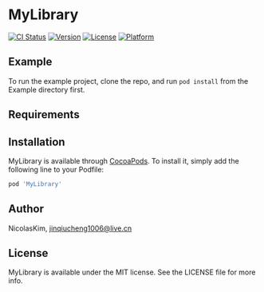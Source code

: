 # MyLibrary

[![CI Status](http://img.shields.io/travis/NicolasKim/MyLibrary.svg?style=flat)](https://travis-ci.org/NicolasKim/MyLibrary)
[![Version](https://img.shields.io/cocoapods/v/MyLibrary.svg?style=flat)](http://cocoapods.org/pods/MyLibrary)
[![License](https://img.shields.io/cocoapods/l/MyLibrary.svg?style=flat)](http://cocoapods.org/pods/MyLibrary)
[![Platform](https://img.shields.io/cocoapods/p/MyLibrary.svg?style=flat)](http://cocoapods.org/pods/MyLibrary)

## Example

To run the example project, clone the repo, and run `pod install` from the Example directory first.

## Requirements

## Installation

MyLibrary is available through [CocoaPods](http://cocoapods.org). To install
it, simply add the following line to your Podfile:

```ruby
pod 'MyLibrary'
```

## Author

NicolasKim, jinqiucheng1006@live.cn

## License

MyLibrary is available under the MIT license. See the LICENSE file for more info.

